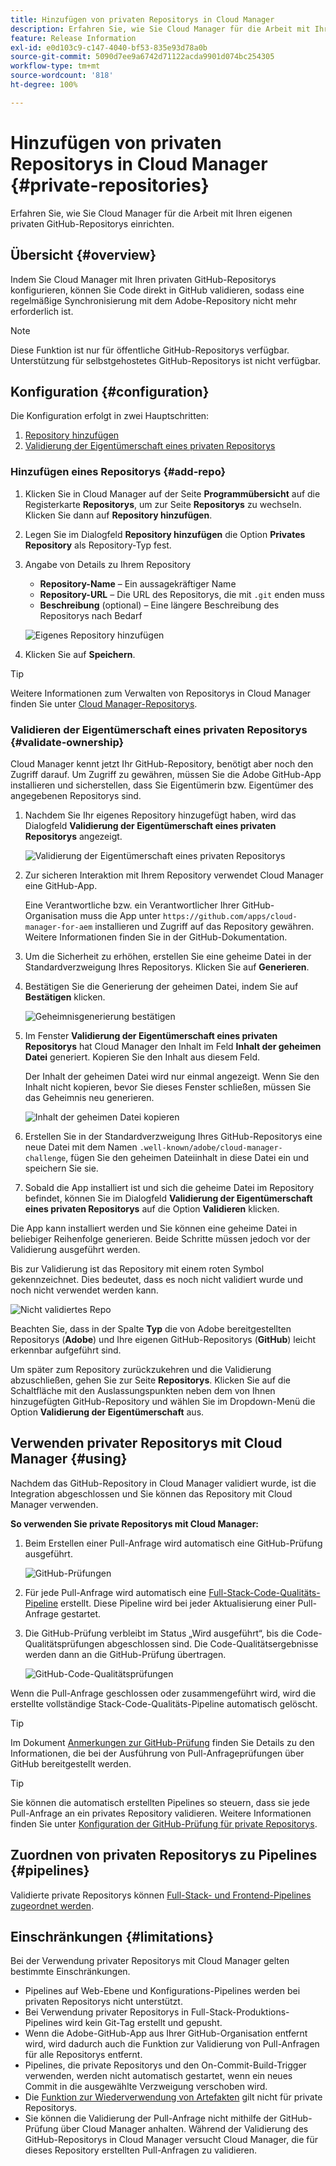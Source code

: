 ```yaml
---
title: Hinzufügen von privaten Repositorys in Cloud Manager
description: Erfahren Sie, wie Sie Cloud Manager für die Arbeit mit Ihren eigenen privaten GitHub-Repositorys einrichten.
feature: Release Information
exl-id: e0d103c9-c147-4040-bf53-835e93d78a0b
source-git-commit: 5090d7ee9a6742d71122acda9901d074bc254305
workflow-type: tm+mt
source-wordcount: '818'
ht-degree: 100%

---
```



# Hinzufügen von privaten Repositorys in Cloud Manager {#private-repositories}

Erfahren Sie, wie Sie Cloud Manager für die Arbeit mit Ihren eigenen privaten GitHub-Repositorys einrichten.

## Übersicht {#overview}

Indem Sie Cloud Manager mit Ihren privaten GitHub-Repositorys konfigurieren, können Sie Code direkt in GitHub validieren, sodass eine regelmäßige Synchronisierung mit dem Adobe-Repository nicht mehr erforderlich ist.

>[!NOTE]
>
>Diese Funktion ist nur für öffentliche GitHub-Repositorys verfügbar. Unterstützung für selbstgehostetes GitHub-Repositorys ist nicht verfügbar.

## Konfiguration {#configuration}

Die Konfiguration erfolgt in zwei Hauptschritten:

1. [Repository hinzufügen](#add-repo)
1. [Validierung der Eigentümerschaft eines privaten Repositorys](#validate-ownership)



### Hinzufügen eines Repositorys {#add-repo}

1. Klicken Sie in Cloud Manager auf der Seite **Programmübersicht** auf die Registerkarte **Repositorys**, um zur Seite **Repositorys** zu wechseln. Klicken Sie dann auf **Repository hinzufügen**.

1. Legen Sie im Dialogfeld **Repository hinzufügen** die Option **Privates Repository** als Repository-Typ fest.

1. Angabe von Details zu Ihrem Repository

   * **Repository-Name** – Ein aussagekräftiger Name
   * **Repository-URL** – Die URL des Repositorys, die mit `.git` enden muss
   * **Beschreibung** (optional) – Eine längere Beschreibung des Repositorys nach Bedarf

   ![Eigenes Repository hinzufügen](/help/assets/repositories/add-own-github.png)

1. Klicken Sie auf **Speichern**.

>[!TIP]
>
>Weitere Informationen zum Verwalten von Repositorys in Cloud Manager finden Sie unter [Cloud Manager-Repositorys](/help/managing-code/managing-repositories.md).



### Validieren der Eigentümerschaft eines privaten Repositorys {#validate-ownership}

Cloud Manager kennt jetzt Ihr GitHub-Repository, benötigt aber noch den Zugriff darauf. Um Zugriff zu gewähren, müssen Sie die Adobe GitHub-App installieren und sicherstellen, dass Sie Eigentümerin bzw. Eigentümer des angegebenen Repositorys sind.

1. Nachdem Sie Ihr eigenes Repository hinzugefügt haben, wird das Dialogfeld **Validierung der Eigentümerschaft eines privaten Repositorys** angezeigt.

   ![Validierung der Eigentümerschaft eines privaten Repositorys](/help/assets/repositories/private-repo-validate.png)

1. Zur sicheren Interaktion mit Ihrem Repository verwendet Cloud Manager eine GitHub-App.

   Eine Verantwortliche bzw. ein Verantwortlicher Ihrer GitHub-Organisation muss die App unter `https://github.com/apps/cloud-manager-for-aem` installieren und Zugriff auf das Repository gewähren. Weitere Informationen finden Sie in der GitHub-Dokumentation.

1. Um die Sicherheit zu erhöhen, erstellen Sie eine geheime Datei in der Standardverzweigung Ihres Repositorys. Klicken Sie auf **Generieren**.

1. Bestätigen Sie die Generierung der geheimen Datei, indem Sie auf **Bestätigen** klicken.

   ![Geheimnisgenerierung bestätigen](/help/assets/repositories/confirm-generation.png)

1. Im Fenster **Validierung der Eigentümerschaft eines privaten Repositorys** hat Cloud Manager den Inhalt im Feld **Inhalt der geheimen Datei** generiert. Kopieren Sie den Inhalt aus diesem Feld.

   Der Inhalt der geheimen Datei wird nur einmal angezeigt. Wenn Sie den Inhalt nicht kopieren, bevor Sie dieses Fenster schließen, müssen Sie das Geheimnis neu generieren.

   ![Inhalt der geheimen Datei kopieren](/help/assets/repositories/new-secret.png)

1. Erstellen Sie in der Standardverzweigung Ihres GitHub-Repositorys eine neue Datei mit dem Namen `.well-known/adobe/cloud-manager-challenge`, fügen Sie den geheimen Dateiinhalt in diese Datei ein und speichern Sie sie.

1. Sobald die App installiert ist und sich die geheime Datei im Repository befindet, können Sie im Dialogfeld **Validierung der Eigentümerschaft eines privaten Repositorys** auf die Option **Validieren** klicken.

Die App kann installiert werden und Sie können eine geheime Datei in beliebiger Reihenfolge generieren. Beide Schritte müssen jedoch vor der Validierung ausgeführt werden.

Bis zur Validierung ist das Repository mit einem roten Symbol gekennzeichnet. Dies bedeutet, dass es noch nicht validiert wurde und noch nicht verwendet werden kann.

![Nicht validiertes Repo](/help/assets/repositories/unvalidated-repo.png)

Beachten Sie, dass in der Spalte **Typ** die von Adobe bereitgestellten Repositorys (**Adobe**) und Ihre eigenen GitHub-Repositorys (**GitHub**) leicht erkennbar aufgeführt sind.

Um später zum Repository zurückzukehren und die Validierung abzuschließen, gehen Sie zur Seite **Repositorys**. Klicken Sie auf die Schaltfläche mit den Auslassungspunkten neben dem von Ihnen hinzugefügten GitHub-Repository und wählen Sie im Dropdown-Menü die Option **Validierung der Eigentümerschaft** aus.



## Verwenden privater Repositorys mit Cloud Manager {#using}

Nachdem das GitHub-Repository in Cloud Manager validiert wurde, ist die Integration abgeschlossen und Sie können das Repository mit Cloud Manager verwenden.

**So verwenden Sie private Repositorys mit Cloud Manager:**

1. Beim Erstellen einer Pull-Anfrage wird automatisch eine GitHub-Prüfung ausgeführt.

   ![GitHub-Prüfungen](/help/assets/repositories/github-checks.png)

1. Für jede Pull-Anfrage wird automatisch eine [Full-Stack-Code-Qualitäts-Pipeline](/help/using/managing-pipelines.md) erstellt. Diese Pipeline wird bei jeder Aktualisierung einer Pull-Anfrage gestartet.

1. Die GitHub-Prüfung verbleibt im Status „Wird ausgeführt“, bis die Code-Qualitätsprüfungen abgeschlossen sind. Die Code-Qualitätsergebnisse werden dann an die GitHub-Prüfung übertragen.

   ![GitHub-Code-Qualitätsprüfungen](/help/assets/repositories/github-code-quality.png)

Wenn die Pull-Anfrage geschlossen oder zusammengeführt wird, wird die erstellte vollständige Stack-Code-Qualitäts-Pipeline automatisch gelöscht.

>[!TIP]
>
>Im Dokument [Anmerkungen zur GitHub-Prüfung](github-annotations.md) finden Sie Details zu den Informationen, die bei der Ausführung von Pull-Anfrageprüfungen über GitHub bereitgestellt werden.

>[!TIP]
>
>Sie können die automatisch erstellten Pipelines so steuern, dass sie jede Pull-Anfrage an ein privates Repository validieren. Weitere Informationen finden Sie unter [Konfiguration der GitHub-Prüfung für private Repositorys](github-check-config.md).



## Zuordnen von privaten Repositorys zu Pipelines {#pipelines}

Validierte private Repositorys können [Full-Stack- und Frontend-Pipelines zugeordnet werden](/help/overview/ci-cd-pipelines.md).



## Einschränkungen {#limitations}

Bei der Verwendung privater Repositorys mit Cloud Manager gelten bestimmte Einschränkungen.

* Pipelines auf Web-Ebene und Konfigurations-Pipelines werden bei privaten Repositorys nicht unterstützt.
* Bei Verwendung privater Repositorys in Full-Stack-Produktions-Pipelines wird kein Git-Tag erstellt und gepusht.
* Wenn die Adobe-GitHub-App aus Ihrer GitHub-Organisation entfernt wird, wird dadurch auch die Funktion zur Validierung von Pull-Anfragen für alle Repositorys entfernt.
* Pipelines, die private Repositorys und den On-Commit-Build-Trigger verwenden, werden nicht automatisch gestartet, wenn ein neues Commit in die ausgewählte Verzweigung verschoben wird.
* Die [Funktion zur Wiederverwendung von Artefakten](/help/getting-started/project-setup.md#build-artifact-reuse) gilt nicht für private Repositorys.
* Sie können die Validierung der Pull-Anfrage nicht mithilfe der GitHub-Prüfung über Cloud Manager anhalten. Während der Validierung des GitHub-Repositorys in Cloud Manager versucht Cloud Manager, die für dieses Repository erstellten Pull-Anfragen zu validieren.
